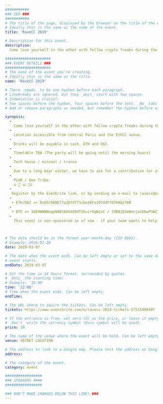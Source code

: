 ```yaml
---
###########
### SEO ###
###########
# The title of the page, displayed by the browser on the title of the window.
# Ideally this is the same as the name of the event.
title: 'RaveCC 2019'

# Description for this event. 
description: 
  Come lose yourself in the ether with fellow crypto freaks during the Community Blockchain Week in Paris.

#####################
### EVENT DETAILS ###
#####################
# The name of the event you're creating.
# Ideally this is the same as the title.
name: 'RaveCC 2019'

# There _needs_ to be one hyphen before each paragraph.
# Linebreaks are ignored, but they _must_ start with two spaces.
# Indentation is crucial:
# Two spaces before the hyphen, four spaces before the text. _No_ tabs allowed.
# Add or remove paragraphs as needed, but remember the hyphen before each entry.

synopsis:
  -
    Come lose yourself in the ether with fellow crypto freaks during the Community Blockchain Week in Paris.
  -
    Location accessible from central Paris and the EthCC venue. 
  -
    Drinks will be payable in cash, ETH and DAI.
  -
    Timetable TBA (The party will be going until the morning hours)
  -
    Tech house / minimal / trance
  -
    Due to a long bear winter, we have to ask for a contribution for attending. Entry includes one drink ticket. If we cover the costs the bar will be an open one - this is for community, not for profit. Made possible with support from our friends at [Stake Capital](https://www.stake.capital/).
  -
    PLUR / One Tribe
    ☮️ 💓 🕉️ 🙇‍♀   ️ 
  - 
   Register by the Evenbrite link, or by sending an e-mail to ravecc@protonmail.com (mailto:ravecc@protonmail.com) with your name and a reference to a transaction of 10 EUR worth to one of the following addresses;
  -
   • ETH/DAI => 0x85C980Ef7a207df71cbe4EFa1974dF7076A8a76B
  -
   • BTC => 18EHWWWNoqpN9DtKAVmX9dTJkuir6qWzvC / 33B8jD3eWnnjasb6uPSWZjj9Lgsp8gXX7L / bc1qs8ull4ghw2hasu3ygr509ng6mcaupky4kwruyn
  - 
    This event is non-sponsored as of now - if your team wants to help make this as awesome as it can be, contact at [ravecc@protonmail.com](mailto:ravecc@protonmail.com)

   

# The date should be in the format year-month-day (ISO 8601).
# Example: 2018-02-28
date: 2019-03-07

# The date when the event ends. Can be left empty or set to the same day the
# event starts.
endDate: 2019-03-07

# Set the time in 24 hours format, surrounded by quotes.
# _Only_ the starting time!
# Example: '18:00'
time: '22:00'
# Time when the event ends. Can be left empty.
endTime:

# The URL where to aquire the tickets. Can be left empty.
tickets: https://www.eventbrite.com/e/ravecc-2019-tickets-57515499407

# If the entrance is free, set zero (0) as the price, or leave it empty.
# _Don't_ write the currency symbol (Euro symbol will be used).
price: 10

# The name of the venue where the event will be held. Can be left empty.
venue: SECRET LOCATION

# The address to link to a Google map. Please test the address on Google Maps.
address: 

# The category of the event. 
category: event

#################
### SPEAKERS ####
#################

### DON'T MAKE CHANGES BELOW THIS LINE! ###
---
```

<!-- ### DON'T MAKE CHANGES BELOW THIS LINE! ### -->

<Event-Content/>
